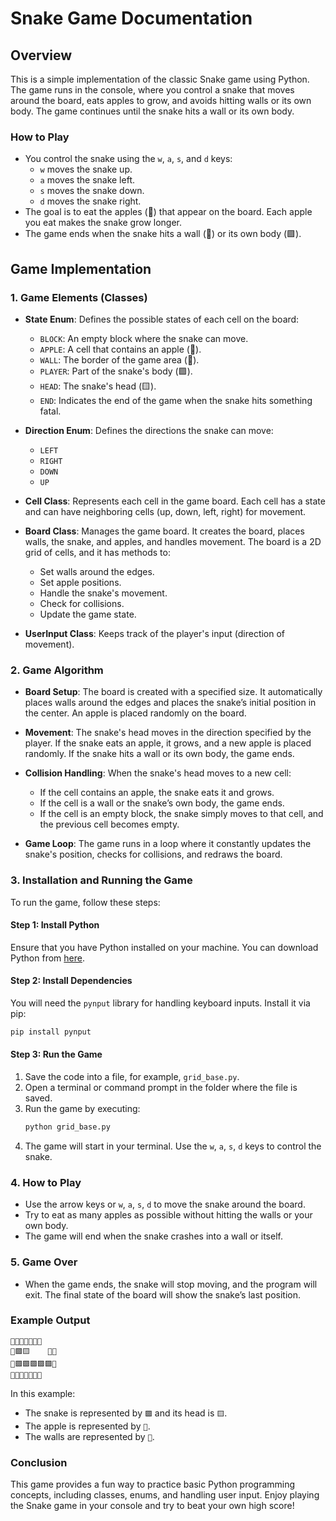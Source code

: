 # Snake Game Documentation

## Overview
This is a simple implementation of the classic Snake game using Python. The game runs in the console, where you control a snake that moves around the board, eats apples to grow, and avoids hitting walls or its own body. The game continues until the snake hits a wall or its own body.

### How to Play
- You control the snake using the `w`, `a`, `s`, and `d` keys:
  - `w` moves the snake up.
  - `a` moves the snake left.
  - `s` moves the snake down.
  - `d` moves the snake right.
- The goal is to eat the apples (🍎) that appear on the board. Each apple you eat makes the snake grow longer.
- The game ends when the snake hits a wall (🔹) or its own body (🟪).

## Game Implementation

### 1. **Game Elements (Classes)**

- **State Enum**: Defines the possible states of each cell on the board:
  - `BLOCK`: An empty block where the snake can move.
  - `APPLE`: A cell that contains an apple (🍎).
  - `WALL`: The border of the game area (🔹).
  - `PLAYER`: Part of the snake's body (🟪).
  - `HEAD`: The snake's head (🟨).
  - `END`: Indicates the end of the game when the snake hits something fatal.

- **Direction Enum**: Defines the directions the snake can move:
  - `LEFT`
  - `RIGHT`
  - `DOWN`
  - `UP`

- **Cell Class**: Represents each cell in the game board. Each cell has a state and can have neighboring cells (up, down, left, right) for movement.

- **Board Class**: Manages the game board. It creates the board, places walls, the snake, and apples, and handles movement. The board is a 2D grid of cells, and it has methods to:
  - Set walls around the edges.
  - Set apple positions.
  - Handle the snake's movement.
  - Check for collisions.
  - Update the game state.

- **UserInput Class**: Keeps track of the player's input (direction of movement).

### 2. **Game Algorithm**

- **Board Setup**: The board is created with a specified size. It automatically places walls around the edges and places the snake’s initial position in the center. An apple is placed randomly on the board.

- **Movement**: The snake's head moves in the direction specified by the player. If the snake eats an apple, it grows, and a new apple is placed randomly. If the snake hits a wall or its own body, the game ends.

- **Collision Handling**: When the snake's head moves to a new cell:
  - If the cell contains an apple, the snake eats it and grows.
  - If the cell is a wall or the snake’s own body, the game ends.
  - If the cell is an empty block, the snake simply moves to that cell, and the previous cell becomes empty.

- **Game Loop**: The game runs in a loop where it constantly updates the snake's position, checks for collisions, and redraws the board.

### 3. **Installation and Running the Game**

To run the game, follow these steps:

#### Step 1: Install Python
Ensure that you have Python installed on your machine. You can download Python from [here](https://www.python.org/downloads/).

#### Step 2: Install Dependencies
You will need the `pynput` library for handling keyboard inputs. Install it via pip:
```bash
pip install pynput
```

#### Step 3: Run the Game
1. Save the code into a file, for example, `grid_base.py`.
2. Open a terminal or command prompt in the folder where the file is saved.
3. Run the game by executing:
   ```bash
   python grid_base.py
   ```
4. The game will start in your terminal. Use the `w`, `a`, `s`, `d` keys to control the snake.

### 4. **How to Play**
- Use the arrow keys or `w`, `a`, `s`, `d` to move the snake around the board.
- Try to eat as many apples as possible without hitting the walls or your own body.
- The game will end when the snake crashes into a wall or itself.

### 5. **Game Over**
- When the game ends, the snake will stop moving, and the program will exit. The final state of the board will show the snake’s last position.

### Example Output
```
🔹🔹🔹🔹🔹🔹🔹
🔹🟪🟨    🍎🔹
🔹🟪🟪🟪🟪🟪🔹
🔹🔹🔹🔹🔹🔹🔹
```

In this example:
- The snake is represented by `🟪` and its head is `🟨`.
- The apple is represented by `🍎`.
- The walls are represented by `🔹`.

### Conclusion
This game provides a fun way to practice basic Python programming concepts, including classes, enums, and handling user input. Enjoy playing the Snake game in your console and try to beat your own high score!

